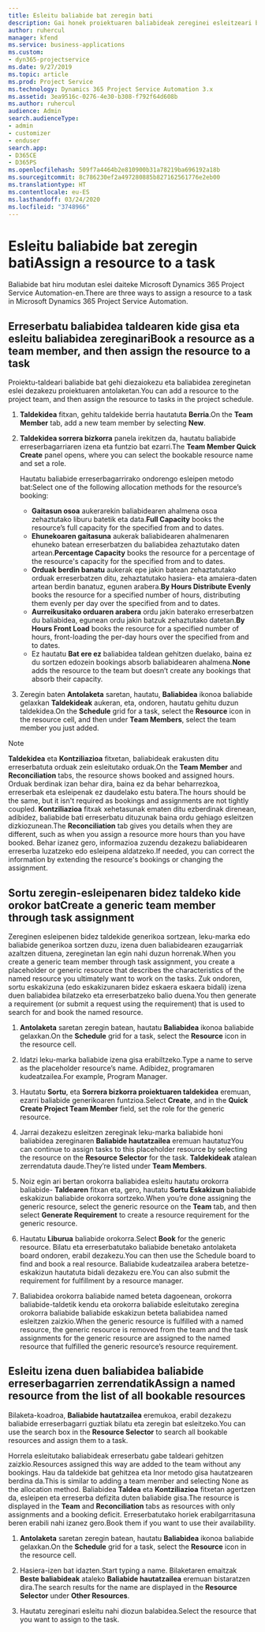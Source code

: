 ```yaml
---
title: Esleitu baliabide bat zeregin bati
description: Gai honek proiektuaren baliabideak zereginei esleitzeari buruzko informazioa ematen du.
author: ruhercul
manager: kfend
ms.service: business-applications
ms.custom:
- dyn365-projectservice
ms.date: 9/27/2019
ms.topic: article
ms.prod: Project Service
ms.technology: Dynamics 365 Project Service Automation 3.x
ms.assetid: 3ea9516c-0276-4e30-b308-f792f64d608b
ms.author: ruhercul
audience: Admin
search.audienceType:
- admin
- customizer
- enduser
search.app:
- D365CE
- D365PS
ms.openlocfilehash: 509f7a4464b2e810900b31a78219ba696192a18b
ms.sourcegitcommit: 8c786230ef2a497280885b827162561776e2eb00
ms.translationtype: HT
ms.contentlocale: eu-ES
ms.lasthandoff: 03/24/2020
ms.locfileid: "3748966"
---
```

# <a name="assign-a-resource-to-a-task"></a><span data-ttu-id="2d610-103">Esleitu baliabide bat zeregin bati</span><span class="sxs-lookup"><span data-stu-id="2d610-103">Assign a resource to a task</span></span>

<span data-ttu-id="2d610-104">Baliabide bat hiru modutan eslei daiteke Microsoft Dynamics 365 Project Service Automation-en.</span><span class="sxs-lookup"><span data-stu-id="2d610-104">There are three ways to assign a resource to a task in Microsoft Dynamics 365 Project Service Automation.</span></span>

## <a name="book-a-resource-as-a-team-member-and-then-assign-the-resource-to-a-task"></a><span data-ttu-id="2d610-105">Erreserbatu baliabidea taldearen kide gisa eta esleitu baliabidea zereginari</span><span class="sxs-lookup"><span data-stu-id="2d610-105">Book a resource as a team member, and then assign the resource to a task</span></span>

<span data-ttu-id="2d610-106">Proiektu-taldeari baliabide bat gehi diezaiokezu eta baliabidea zereginetan eslei dezakezu proiektuaren antolaketan.</span><span class="sxs-lookup"><span data-stu-id="2d610-106">You can add a resource to the project team, and then assign the resource to tasks in the project schedule.</span></span>

1. <span data-ttu-id="2d610-107">**Taldekidea** fitxan, gehitu taldekide berria hautatuta **Berria**.</span><span class="sxs-lookup"><span data-stu-id="2d610-107">On the **Team Member** tab, add a new team member by selecting **New**.</span></span> 

2. <span data-ttu-id="2d610-108">**Taldekidea sorrera bizkorra** panela irekitzen da, hautatu baliabide erreserbagarriaren izena eta funtzio bat ezarri.</span><span class="sxs-lookup"><span data-stu-id="2d610-108">The **Team Member Quick Create** panel opens, where you can select the bookable resource name and set a role.</span></span> 

    <span data-ttu-id="2d610-109">Hautatu baliabide erreserbagarrirako ondorengo esleipen metodo bat:</span><span class="sxs-lookup"><span data-stu-id="2d610-109">Select one of the following allocation methods for the resource’s booking:</span></span>

    - <span data-ttu-id="2d610-110">**Gaitasun osoa** aukerarekin baliabidearen ahalmena osoa zehaztutako liburu batetik eta data.</span><span class="sxs-lookup"><span data-stu-id="2d610-110">**Full Capacity** books the resource’s full capacity for the specified from and to dates.</span></span>
    - <span data-ttu-id="2d610-111">**Ehunekoaren gaitasuna** aukerak baliabidearen ahalmenaren ehuneko batean erreserbatzen du baliabidea zehaztutako daten artean.</span><span class="sxs-lookup"><span data-stu-id="2d610-111">**Percentage Capacity** books the resource for a percentage of the resource's capacity for the specified from and to dates.</span></span>
    - <span data-ttu-id="2d610-112">**Orduak berdin banatu** aukerak epe jakin batean zehaztatutako orduak erreserbatzen ditu, zehaztatutako hasiera- eta amaiera-daten artean berdin banatuz, egunen arabera.</span><span class="sxs-lookup"><span data-stu-id="2d610-112">**By Hours Distribute Evenly** books the resource for a specified number of hours, distributing them evenly per day over the specified from and to dates.</span></span>
    - <span data-ttu-id="2d610-113">**Aurreikusitako orduaren arabera** ordu jakin baterako erreserbatzen du baliabidea, egunean ordu jakin batzuk zehaztutako datetan.</span><span class="sxs-lookup"><span data-stu-id="2d610-113">**By Hours Front Load** books the resource for a specified number of hours, front-loading the per-day hours over the specified from and to dates.</span></span>
    - <span data-ttu-id="2d610-114">Ez hautatu **Bat ere ez** baliabidea taldean gehitzen duelako, baina ez du sortzen edozein bookings absorb baliabidearen ahalmena.</span><span class="sxs-lookup"><span data-stu-id="2d610-114">**None** adds the resource to the team but doesn’t create any bookings that absorb their capacity.</span></span>

3. <span data-ttu-id="2d610-115">Zeregin baten **Antolaketa** saretan, hautatu, **Baliabidea** ikonoa baliabide gelaxkan **Taldekideak** aukeran, eta, ondoren, hautatu gehitu duzun taldekidea.</span><span class="sxs-lookup"><span data-stu-id="2d610-115">On the **Schedule** grid for a task, select the **Resource** icon in the resource cell, and then under **Team Members**, select the team member you just added.</span></span> 

> [!NOTE]
> <span data-ttu-id="2d610-116">**Taldekidea** eta **Kontziliazioa** fitxetan, baliabideak erakusten ditu erreserbatuta orduak zein esleitutako orduak.</span><span class="sxs-lookup"><span data-stu-id="2d610-116">On the **Team Member** and **Reconciliation** tabs, the resource shows booked and assigned hours.</span></span> <span data-ttu-id="2d610-117">Orduak berdinak izan behar dira, baina ez da behar beharrezkoa, erreserbak eta esleipenak ez daudelako estu batera.</span><span class="sxs-lookup"><span data-stu-id="2d610-117">The hours should be the same, but it isn't required as bookings and assignments are not tightly coupled.</span></span> <span data-ttu-id="2d610-118">**Kontziliazioa** fitxak xehetasunak ematen ditu ezberdinak direnean, adibidez, baliabide bati erreserbatu dituzunak baina ordu gehiago esleitzen dizkiozunean.</span><span class="sxs-lookup"><span data-stu-id="2d610-118">The **Reconciliation** tab gives you details when they are different, such as when you assign a resource more hours than you have booked.</span></span> <span data-ttu-id="2d610-119">Behar izanez gero, informazioa zuzendu dezakezu baliabidearen erreserba luzatzeko edo esleipena aldatzeko.</span><span class="sxs-lookup"><span data-stu-id="2d610-119">If needed, you can correct the information by extending the resource's bookings or changing the assignment.</span></span>

## <a name="create-a-generic-team-member-through-task-assignment"></a><span data-ttu-id="2d610-120">Sortu zeregin-esleipenaren bidez taldeko kide orokor bat</span><span class="sxs-lookup"><span data-stu-id="2d610-120">Create a generic team member through task assignment</span></span>

<span data-ttu-id="2d610-121">Zereginen esleipenen bidez taldekide generikoa sortzean, leku-marka edo baliabide generikoa sortzen duzu, izena duen baliabidearen ezaugarriak azaltzen dituena, zereginetan lan egin nahi duzun horrenak.</span><span class="sxs-lookup"><span data-stu-id="2d610-121">When you create a generic team member through task assignment, you create a placeholder or generic resource that describes the characteristics of the named resource you ultimately want to work on the tasks.</span></span> <span data-ttu-id="2d610-122">Zuk ondoren, sortu eskakizuna (edo eskakizunaren bidez eskaera eskaera bidali) izena duen baliabidea bilatzeko eta erreserbatzeko balio duena.</span><span class="sxs-lookup"><span data-stu-id="2d610-122">You then generate a requirement (or submit a request using the requirement) that is used to search for and book the named resource.</span></span>

1. <span data-ttu-id="2d610-123">**Antolaketa** saretan zeregin batean, hautatu **Baliabidea** ikonoa baliabide gelaxkan.</span><span class="sxs-lookup"><span data-stu-id="2d610-123">On the **Schedule** grid for a task, select the **Resource** icon in the resource cell.</span></span>

2. <span data-ttu-id="2d610-124">Idatzi leku-marka baliabide izena gisa erabiltzeko.</span><span class="sxs-lookup"><span data-stu-id="2d610-124">Type a name to serve as the placeholder resource’s name.</span></span> <span data-ttu-id="2d610-125">Adibidez, programaren kudeatzailea.</span><span class="sxs-lookup"><span data-stu-id="2d610-125">For example, Program Manager.</span></span>

3. <span data-ttu-id="2d610-126">Hautatu **Sortu**, eta **Sorrera bizkorra proiektuaren taldekidea** eremuan, ezarri baliabide generikoaren funtzioa.</span><span class="sxs-lookup"><span data-stu-id="2d610-126">Select **Create**, and in the **Quick Create Project Team Member** field, set the role for the generic resource.</span></span>

4. <span data-ttu-id="2d610-127">Jarrai dezakezu esleitzen zereginak leku-marka baliabide honi baliabidea zereginaren **Baliabide hautatzailea** eremuan hautatuz</span><span class="sxs-lookup"><span data-stu-id="2d610-127">You can continue to assign tasks to this placeholder resource by selecting the resource on the **Resource Selector** for the task.</span></span> <span data-ttu-id="2d610-128">**Taldekideak** atalean zerrendatuta daude.</span><span class="sxs-lookup"><span data-stu-id="2d610-128">They’re listed under **Team Members**.</span></span>

5. <span data-ttu-id="2d610-129">Noiz egin ari bertan orokorra baliabidea esleitu hautatu orokorra baliabide- **Taldearen** fitxan eta, gero, hautatu **Sortu Eskakizun** baliabide eskakizun baliabide orokorra sortzeko.</span><span class="sxs-lookup"><span data-stu-id="2d610-129">When you’re done assigning the generic resource, select the generic resource on the **Team** tab, and then select **Generate Requirement** to create a resource requirement for the generic resource.</span></span>

6. <span data-ttu-id="2d610-130">Hautatu **Liburua** baliabide orokorra.</span><span class="sxs-lookup"><span data-stu-id="2d610-130">Select **Book** for the generic resource.</span></span> <span data-ttu-id="2d610-131">Bilatu eta erreserbatutako baliabide benetako antolaketa board ondoren, erabil dezakezu.</span><span class="sxs-lookup"><span data-stu-id="2d610-131">You can then use the Schedule board to find and book a real resource.</span></span> <span data-ttu-id="2d610-132">Baliabide kudeatzailea arabera betetze-eskakizun hautatuta bidali dezakezu ere.</span><span class="sxs-lookup"><span data-stu-id="2d610-132">You can also submit the requirement for fulfillment by a resource manager.</span></span>

7. <span data-ttu-id="2d610-133">Baliabidea orokorra baliabide named beteta dagoenean, orokorra baliabide-taldetik kendu eta orokorra baliabide esleitutako zeregina orokorra baliabide baliabide eskakizun beteta baliabidea named esleitzen zaizkio.</span><span class="sxs-lookup"><span data-stu-id="2d610-133">When the generic resource is fulfilled with a named resource, the generic resource is removed from the team and the task assignments for the generic resource are assigned to the named resource that fulfilled the generic resource’s resource requirement.</span></span>

## <a name="assign-a-named-resource-from-the-list-of-all-bookable-resources"></a><span data-ttu-id="2d610-134">Esleitu izena duen baliabidea baliabide erreserbagarrien zerrendatik</span><span class="sxs-lookup"><span data-stu-id="2d610-134">Assign a named resource from the list of all bookable resources</span></span>

<span data-ttu-id="2d610-135">Bilaketa-koadroa, **Baliabide hautatzailea** eremukoa, erabil dezakezu baliabide erreserbagarri guztiak bilatu eta zeregin bat esleitzeko.</span><span class="sxs-lookup"><span data-stu-id="2d610-135">You can use the search box in the **Resource Selector** to search all bookable resources and assign them to a task.</span></span>

<span data-ttu-id="2d610-136">Horrela esleitutako baliabideak erreserbatu gabe taldeari gehitzen zaizkio.</span><span class="sxs-lookup"><span data-stu-id="2d610-136">Resources assigned this way are added to the team without any bookings.</span></span> <span data-ttu-id="2d610-137">Hau da taldekide bat gehitzea eta Inor metodo gisa hautatzearen berdina da.</span><span class="sxs-lookup"><span data-stu-id="2d610-137">This is similar to adding a team member and selecting None as the allocation method.</span></span> <span data-ttu-id="2d610-138">Baliabidea **Taldea** eta **Kontziliazioa** fitxetan agertzen da, esleipen eta erreserba defizita duten baliabide gisa.</span><span class="sxs-lookup"><span data-stu-id="2d610-138">The resource is displayed in the **Team** and **Reconciliation** tabs as resources with only assignments and a booking deficit.</span></span> <span data-ttu-id="2d610-139">Erreserbatutako horiek erabilgarritasuna beren erabili nahi izanez gero.</span><span class="sxs-lookup"><span data-stu-id="2d610-139">Book them if you want to use their availability.</span></span>

1. <span data-ttu-id="2d610-140">**Antolaketa** saretan zeregin batean, hautatu **Baliabidea** ikonoa baliabide gelaxkan.</span><span class="sxs-lookup"><span data-stu-id="2d610-140">On the **Schedule** grid for a task, select the **Resource** icon in the resource cell.</span></span>

2. <span data-ttu-id="2d610-141">Hasiera-izen bat idazten.</span><span class="sxs-lookup"><span data-stu-id="2d610-141">Start typing a name.</span></span> <span data-ttu-id="2d610-142">Bilaketaren emaitzak **Beste baliabideak** ataleko **Baliabide hautatzailea** eremuan bistaratzen dira.</span><span class="sxs-lookup"><span data-stu-id="2d610-142">The search results for the name are displayed in the **Resource Selector** under **Other Resources**.</span></span>

3. <span data-ttu-id="2d610-143">Hautatu zereginari esleitu nahi diozun balabidea.</span><span class="sxs-lookup"><span data-stu-id="2d610-143">Select the resource that you want to assign to the task.</span></span>

